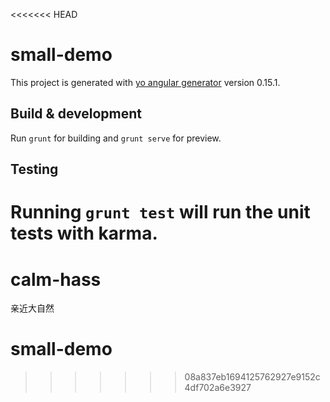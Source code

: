 <<<<<<< HEAD
# small-demo

This project is generated with [yo angular generator](https://github.com/yeoman/generator-angular)
version 0.15.1.

## Build & development

Run `grunt` for building and `grunt serve` for preview.

## Testing

Running `grunt test` will run the unit tests with karma.
=======

# calm-hass
亲近大自然

# small-demo
>>>>>>> 08a837eb1694125762927e9152c4df702a6e3927
